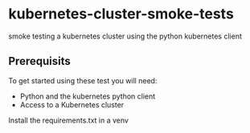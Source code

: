 # kubernetes-cluster-smoke-tests

smoke testing a kubernetes cluster using the python kubernetes client

## Prerequisits

To get started using these test you will need:
- Python and the kubernetes python client
- Access to a Kubernetes cluster
<!-- - Python preferably installed with pyenv
- Poetry -->

Install the requirements.txt in a venv